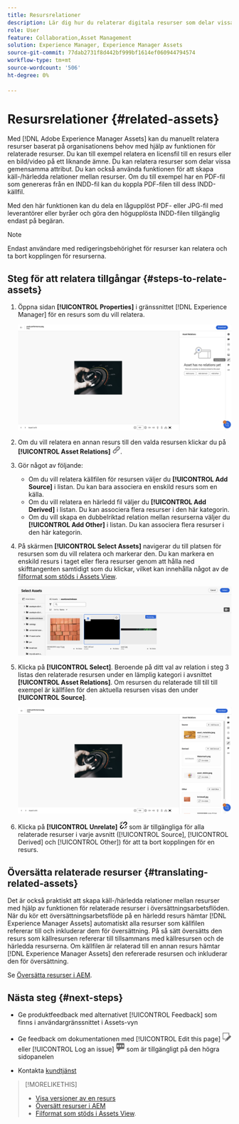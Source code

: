 ```yaml
---
title: Resursrelationer
description: Lär dig hur du relaterar digitala resurser som delar vissa gemensamma attribut. Skapa också källbaserade relationer mellan digitala resurser med hjälp av resursrelationer.
role: User
feature: Collaboration,Asset Management
solution: Experience Manager, Experience Manager Assets
source-git-commit: 77dab2731f8d442bf999bf1614ef060944794574
workflow-type: tm+mt
source-wordcount: '506'
ht-degree: 0%

---
```


# Resursrelationer {#related-assets}

Med [!DNL Adobe Experience Manager Assets] kan du manuellt relatera resurser baserat på organisationens behov med hjälp av funktionen för relaterade resurser. Du kan till exempel relatera en licensfil till en resurs eller en bild/video på ett liknande ämne. Du kan relatera resurser som delar vissa gemensamma attribut. Du kan också använda funktionen för att skapa käll-/härledda relationer mellan resurser. Om du till exempel har en PDF-fil som genereras från en INDD-fil kan du koppla PDF-filen till dess INDD-källfil.

Med den här funktionen kan du dela en lågupplöst PDF- eller JPG-fil med leverantörer eller byråer och göra den högupplösta INDD-filen tillgänglig endast på begäran.

>[!NOTE]
>
>Endast användare med redigeringsbehörighet för resurser kan relatera och ta bort kopplingen för resurserna.

## Steg för att relatera tillgångar {#steps-to-relate-assets}

1. Öppna sidan **[!UICONTROL Properties]** i gränssnittet [!DNL Experience Manager] för en resurs som du vill relatera.

   ![öppnar sidan Egenskaper för en resurs för att relatera resursen](assets/asset-properties-relate-assets.png)

1. Om du vill relatera en annan resurs till den valda resursen klickar du på **[!UICONTROL Asset Relations]** ![Relatera resurser](assets/do-not-localize/link-relate.png).
1. Gör något av följande:

   * Om du vill relatera källfilen för resursen väljer du **[!UICONTROL Add Source]** i listan. Du kan bara associera en enskild resurs som en källa.
   * Om du vill relatera en härledd fil väljer du **[!UICONTROL Add Derived]** i listan. Du kan associera flera resurser i den här kategorin.
   * Om du vill skapa en dubbelriktad relation mellan resurserna väljer du **[!UICONTROL Add Other]** i listan. Du kan associera flera resurser i den här kategorin.

1. På skärmen **[!UICONTROL Select Assets]** navigerar du till platsen för resursen som du vill relatera och markerar den. Du kan markera en enskild resurs i taget eller flera resurser genom att hålla ned skifttangenten samtidigt som du klickar, vilket kan innehålla något av de [filformat som stöds i Assets View](/help/assets/supported-file-formats-assets-view.md).

   ![lägg till relaterad resurs](assets/add-related-asset.png)

1. Klicka på **[!UICONTROL Select]**. Beroende på ditt val av relation i steg 3 listas den relaterade resursen under en lämplig kategori i avsnittet **[!UICONTROL Asset Relations]**. Om resursen du relaterade till till till exempel är källfilen för den aktuella resursen visas den under **[!UICONTROL Source]**.

   ![Exempel på Assets-relation](assets/asset-relations-example.png)

1. Klicka på **[!UICONTROL Unrelate]** ![Ej relaterade resurser](assets/do-not-localize/link-unrelate-icon.png) som är tillgängliga för alla relaterade resurser i varje avsnitt ([!UICONTROL Source], [!UICONTROL Derived] och [!UICONTROL Other]) för att ta bort kopplingen för en resurs.

## Översätta relaterade resurser {#translating-related-assets}

Det är också praktiskt att skapa käll-/härledda relationer mellan resurser med hjälp av funktionen för relaterade resurser i översättningsarbetsflöden. När du kör ett översättningsarbetsflöde på en härledd resurs hämtar [!DNL Experience Manager Assets] automatiskt alla resurser som källfilen refererar till och inkluderar dem för översättning. På så sätt översätts den resurs som källresursen refererar till tillsammans med källresursen och de härledda resurserna. Om källfilen är relaterad till en annan resurs hämtar [!DNL Experience Manager Assets] den refererade resursen och inkluderar den för översättning.

Se [Översätta resurser i AEM](/help/assets/translate-assets.md).

## Nästa steg {#next-steps}

* Ge produktfeedback med alternativet [!UICONTROL Feedback] som finns i användargränssnittet i Assets-vyn

* Ge feedback om dokumentationen med [!UICONTROL Edit this page] ![redigera sidan](assets/do-not-localize/edit-page.png) eller [!UICONTROL Log an issue] ![skapa ett GitHub-problem](assets/do-not-localize/github-issue.png) som är tillgängligt på den högra sidopanelen

* Kontakta [kundtjänst](https://experienceleague.adobe.com/?support-solution=General#support)

>[!MORELIKETHIS]
>
>* [Visa versioner av en resurs](/help/assets/manage-organize-assets-view.md#view-versions)
>* [Översätt resurser i AEM](/help/assets/translate-assets.md)
>* [Filformat som stöds i Assets View](/help/assets/supported-file-formats-assets-view.md).
